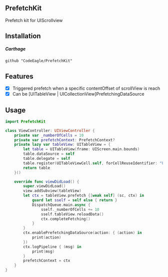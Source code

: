 PrefetchKit
---
Prefetch kit for UIScrollview

Installation
---
##### Carthage
 `github "CodeEagle/PrefetchKit"`

Features
---
- [x] Triggered prefetch when a specific contentOffset of scrollView is reach
- [x] Can be [UITableView | UICollectionView]PrefetchingDataSource

Usage
---
```swift
import PrefetchKit

class ViewController: UIViewController {
    private var _numberOfCells = 10
    private var prefetchContext: PrefetchContext?
    private lazy var tableView: UITableView = {
        let table = UITableView(frame: UIScreen.main.bounds)
        table.dataSource = self
        table.delegate = self
        table.register(UITableViewCell.self, forCellReuseIdentifier: "UITableViewCell")
        return table
    }()

    override func viewDidLoad() {
        super.viewDidLoad()
        view.addSubview(tableView)
        let ctx = tableView.prefetch {[weak self] (sc, ctx) in
            guard let sself = self else { return }
            DispatchQueue.main.async {
                sself._numberOfCells += 10
                sself.tableView.reloadData()
                ctx.completeFetching()
            }
        }
        ctx.enablePrefetchingDataSource(action: { (action) in
            print(action)
        })
        ctx.logPipeline { (msg) in
            print(msg)
        }
        prefetchContext = ctx
    }
}
```
